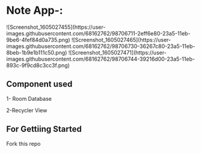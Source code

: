 <h1>Note App-:</h1>
![Screenshot_1605027455](https://user-images.githubusercontent.com/68162762/98706711-2eff6e80-23a5-11eb-9be6-4fef84d0a735.png)
![Screenshot_1605027465](https://user-images.githubusercontent.com/68162762/98706730-36267c80-23a5-11eb-8beb-1b9e1b111c50.png)
![Screenshot_1605027471](https://user-images.githubusercontent.com/68162762/98706744-39216d00-23a5-11eb-893c-9f9cd8c3cc3f.png)


<h2>Component used</h2>
<p>1- Room Database</p>
<p>2-Recycler View</p>

<h2>For Gettiing Started</h2>
Fork this repo
